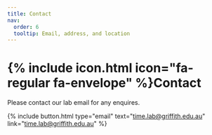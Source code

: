 ```yaml
---
title: Contact
nav:
  order: 6
  tooltip: Email, address, and location
---
```


# {% include icon.html icon="fa-regular fa-envelope" %}Contact

Please contact our lab email for any enquires.

{%
  include button.html
  type="email"
  text="time.lab@griffith.edu.au"
  link="time.lab@griffith.edu.au"
%}


<!-- {%
  include button.html
  type="address"
  text="Brian Anderson Building"
  tooltip="Our location on Google Maps for easy navigation"
  link="https://maps.app.goo.gl/T5MHmSzTYZ2CXUnD8"
%} -->
